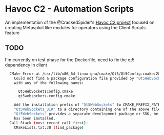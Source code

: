 # Havoc C2 - Automation Scripts
An implementation of the @Cracked5pider's [Havoc C2 project](https://github.com/HavocFramework/Havoc) focused on creating Metasploit like modules for operators using the Client Scripts feature

## TODO 

I'm currently on test phase for the Dockerfile, need to fix the qt5 dependency in client

```bash 
  CMake Error at /usr/lib/x86_64-linux-gnu/cmake/Qt5/Qt5Config.cmake:28 (find_package):
    Could not find a package configuration file provided by "Qt5WebSockets"
    with any of the following names:

      Qt5WebSocketsConfig.cmake
      qt5websockets-config.cmake

    Add the installation prefix of "Qt5WebSockets" to CMAKE_PREFIX_PATH or set
    "Qt5WebSockets_DIR" to a directory containing one of the above files.  If
    "Qt5WebSockets" provides a separate development package or SDK, be sure it
    has been installed.
  Call Stack (most recent call first):
    CMakeLists.txt:38 (find_package)
```